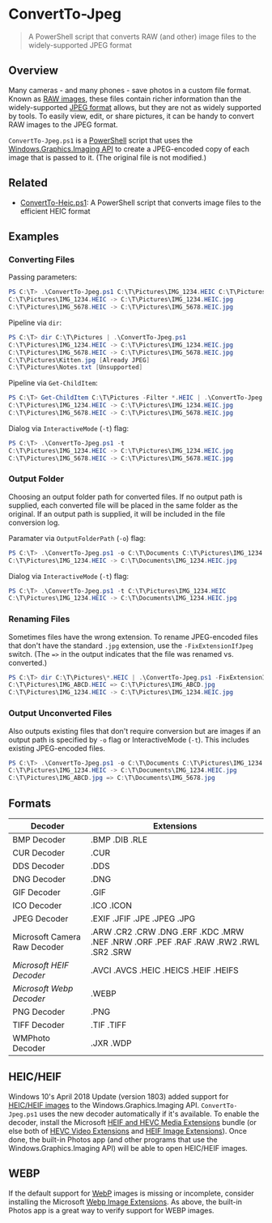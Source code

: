 # ConvertTo-Jpeg

> A PowerShell script that converts RAW (and other) image files to the widely-supported JPEG format

## Overview

Many cameras - and many phones - save photos in a custom file format.
Known as [RAW images](https://en.wikipedia.org/wiki/Raw_image_format), these files contain richer information than the widely-supported [JPEG format](https://en.wikipedia.org/wiki/JPEG) allows, but they are not as widely supported by tools.
To easily view, edit, or share pictures, it can be handy to convert RAW images to the JPEG format.

`ConvertTo-Jpeg.ps1` is a [PowerShell](https://en.wikipedia.org/wiki/PowerShell) script that uses the [Windows.Graphics.Imaging API](https://docs.microsoft.com/en-us/uwp/api/windows.graphics.imaging) to create a JPEG-encoded copy of each image that is passed to it.
(The original file is not modified.)

## Related

- [ConvertTo-Heic.ps1](https://github.com/DavidAnson/ConvertTo-Heic): A PowerShell script that converts image files to the efficient HEIC format

## Examples

### Converting Files

Passing parameters:

```PowerShell
PS C:\T> .\ConvertTo-Jpeg.ps1 C:\T\Pictures\IMG_1234.HEIC C:\T\Pictures\IMG_5678.HEIC
C:\T\Pictures\IMG_1234.HEIC -> C:\T\Pictures\IMG_1234.HEIC.jpg
C:\T\Pictures\IMG_5678.HEIC -> C:\T\Pictures\IMG_5678.HEIC.jpg
```

Pipeline via `dir`:

```PowerShell
PS C:\T> dir C:\T\Pictures | .\ConvertTo-Jpeg.ps1
C:\T\Pictures\IMG_1234.HEIC -> C:\T\Pictures\IMG_1234.HEIC.jpg
C:\T\Pictures\IMG_5678.HEIC -> C:\T\Pictures\IMG_5678.HEIC.jpg
C:\T\Pictures\Kitten.jpg [Already JPEG]
C:\T\Pictures\Notes.txt [Unsupported]
```

Pipeline via `Get-ChildItem`:

```PowerShell
PS C:\T> Get-ChildItem C:\T\Pictures -Filter *.HEIC | .\ConvertTo-Jpeg.ps1
C:\T\Pictures\IMG_1234.HEIC -> C:\T\Pictures\IMG_1234.HEIC.jpg
C:\T\Pictures\IMG_5678.HEIC -> C:\T\Pictures\IMG_5678.HEIC.jpg
```

Dialog via `InteractiveMode` (`-t`) flag:

```PowerShell
PS C:\T> .\ConvertTo-Jpeg.ps1 -t
C:\T\Pictures\IMG_1234.HEIC -> C:\T\Pictures\IMG_1234.HEIC.jpg
C:\T\Pictures\IMG_5678.HEIC -> C:\T\Pictures\IMG_5678.HEIC.jpg
```


### Output Folder

Choosing an output folder path for converted files.
If no output path is supplied, each converted file will be placed in the same
folder as the original.
If an output path is supplied, it will be included in the file conversion log.

Paramater via `OutputFolderPath` (`-o`) flag:

```PowerShell
PS C:\T> .\ConvertTo-Jpeg.ps1 -o C:\T\Documents C:\T\Pictures\IMG_1234.HEIC
C:\T\Pictures\IMG_1234.HEIC -> C:\T\Documents\IMG_1234.HEIC.jpg
```

Dialog via `InteractiveMode` (`-t`) flag:

```PowerShell
PS C:\T> .\ConvertTo-Jpeg.ps1 -t C:\T\Pictures\IMG_1234.HEIC
C:\T\Pictures\IMG_1234.HEIC -> C:\T\Documents\IMG_1234.HEIC.jpg
```


### Renaming Files

Sometimes files have the wrong extension.
To rename JPEG-encoded files that don't have the standard `.jpg` extension, use the `-FixExtensionIfJpeg` switch.
(The `=>` in the output indicates that the file was renamed vs. converted.)

```PowerShell
PS C:\T> dir C:\T\Pictures\*.HEIC | .\ConvertTo-Jpeg.ps1 -FixExtensionIfJpeg
C:\T\Pictures\IMG_ABCD.HEIC => C:\T\Pictures\IMG_ABCD.jpg
C:\T\Pictures\IMG_1234.HEIC -> C:\T\Pictures\IMG_1234.HEIC.jpg
```

### Output Unconverted Files

Also outputs existing files that don't require conversion but are images
if an output path is specified by `-o` flag or InteractiveMode (`-t`).
This includes existing JPEG-encoded files.

```PowerShell
PS C:\T> .\ConvertTo-Jpeg.ps1 -o C:\T\Documents C:\T\Pictures\IMG_1234.HEIC C:\T\Pictures\IMG_ABCD.jpg
C:\T\Pictures\IMG_1234.HEIC -> C:\T\Documents\IMG_1234.HEIC.jpg
C:\T\Pictures\IMG_ABCD.jpg => C:\T\Documents\IMG_5678.jpg
```


## Formats

| Decoder                      | Extensions |
| ---------------------------- | ---------- |
| BMP Decoder                  | .BMP .DIB .RLE |
| CUR Decoder                  | .CUR |
| DDS Decoder                  | .DDS |
| DNG Decoder                  | .DNG |
| GIF Decoder                  | .GIF |
| ICO Decoder                  | .ICO .ICON |
| JPEG Decoder                 | .EXIF .JFIF .JPE .JPEG .JPG |
| Microsoft Camera Raw Decoder | .ARW .CR2 .CRW .DNG .ERF .KDC .MRW .NEF .NRW .ORF .PEF .RAF .RAW .RW2 .RWL .SR2 .SRW |
| *Microsoft HEIF Decoder*     | .AVCI .AVCS .HEIC .HEICS .HEIF .HEIFS |
| *Microsoft Webp Decoder*     | .WEBP |
| PNG Decoder                  | .PNG |
| TIFF Decoder                 | .TIF .TIFF |
| WMPhoto Decoder              | .JXR .WDP |

## HEIC/HEIF

Windows 10's April 2018 Update (version 1803) added support for [HEIC/HEIF images](https://en.wikipedia.org/wiki/High_Efficiency_Image_File_Format) to the Windows.Graphics.Imaging API.
`ConvertTo-Jpeg.ps1` uses the new decoder automatically if it's available.
To enable the decoder, install the Microsoft [HEIF and HEVC Media Extensions](https://www.microsoft.com/store/productId/9NTLD6MSD8BM) bundle (or else both of [HEVC Video Extensions](https://www.microsoft.com/store/productId/9NMZLZ57R3T7) and [HEIF Image Extensions](https://www.microsoft.com/store/productId/9PMMSR1CGPWG)).
Once done, the built-in Photos app (and other programs that use the Windows.Graphics.Imaging API) will be able to open HEIC/HEIF images.

## WEBP

If the default support for [WebP](https://en.wikipedia.org/wiki/WebP) images is missing or incomplete, consider installing the Microsoft [Webp Image Extensions](https://www.microsoft.com/en-us/p/webp-image-extensions/9pg2dk419drg).
As above, the built-in Photos app is a great way to verify support for WEBP images.
